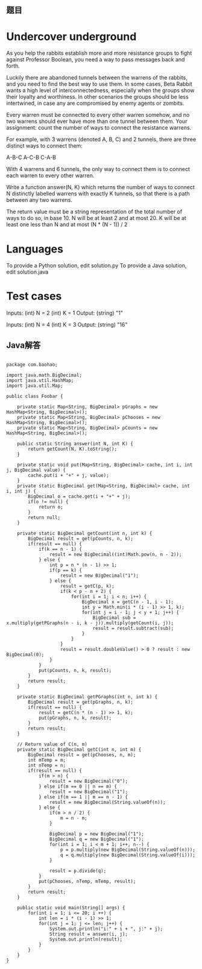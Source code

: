 
## 题目

Undercover underground
======================

As you help the rabbits establish more and more resistance groups to fight against Professor Boolean, you need a way to pass messages back and forth.

Luckily there are abandoned tunnels between the warrens of the rabbits, and you need to find the best way to use them. In some cases, Beta Rabbit wants a high level of interconnectedness, especially when the groups show their loyalty and worthiness. In other scenarios the groups should be less intertwined, in case any are compromised by enemy agents or zombits.

Every warren must be connected to every other warren somehow, and no two warrens should ever have more than one tunnel between them. Your assignment: count the number of ways to connect the resistance warrens.

For example, with 3 warrens (denoted A, B, C) and 2 tunnels, there are three distinct ways to connect them:

A-B-C
A-C-B
C-A-B

With 4 warrens and 6 tunnels, the only way to connect them is to connect each warren to every other warren.

Write a function answer(N, K) which returns the number of ways to connect N distinctly labelled warrens with exactly K tunnels, so that there is a path between any two warrens.

The return value must be a string representation of the total number of ways to do so, in base 10.
N will be at least 2 and at most 20.
K will be at least one less than N and at most (N * (N - 1)) / 2

Languages
=========

To provide a Python solution, edit solution.py
To provide a Java solution, edit solution.java

Test cases
==========

Inputs:
    (int) N = 2
    (int) K = 1
Output:
    (string) "1"

Inputs:
    (int) N = 4
    (int) K = 3
Output:
    (string) "16"

## Java解答

```

package com.baohao;

import java.math.BigDecimal;
import java.util.HashMap;
import java.util.Map;

public class Foobar {

	private static Map<String, BigDecimal> pGraphs = new HashMap<String, BigDecimal>();
	private static Map<String, BigDecimal> pChooses = new HashMap<String, BigDecimal>();
	private static Map<String, BigDecimal> pCounts = new HashMap<String, BigDecimal>();

	public static String answer(int N, int K) {
		return getCount(N, K).toString();
	}

	private static void put(Map<String, BigDecimal> cache, int i, int j, BigDecimal value) {
		cache.put(i + "+" + j, value);
	}
	private static BigDecimal get(Map<String, BigDecimal> cache, int i, int j) {
		BigDecimal o = cache.get(i + "+" + j);
		if(o != null) {
			return o;
		}
		return null;
	}

	private static BigDecimal getCount(int n, int k) {
		BigDecimal result = get(pCounts, n, k);
		if(result == null) {
			if(k == n - 1) {
				result = new BigDecimal((int)Math.pow(n, n - 2));
			} else {
				int p = n * (n - 1) >> 1;
				if(p == k) {
					result = new BigDecimal("1");
				} else {
					result = getC(p, k);
					if(k < p - n + 2) {
						for(int i = 1; i < n; i++) {
							BigDecimal x = getC(n - 1, i - 1);
							int y = Math.min(i * (i - 1) >> 1, k);
							for(int j = i - 1; j < y + 1; j++) {
								BigDecimal sub = x.multiply(getPGraphs(n - i, k - j)).multiply(getCount(i, j));
								result = result.subtract(sub);
							}
						}
					}
					result = result.doubleValue() > 0 ? result : new BigDecimal(0);
				}
			}
			put(pCounts, n, k, result);
		}
		return result;
	}

	private static BigDecimal getPGraphs(int n, int k) {
		BigDecimal result = get(pGraphs, n, k);
		if(result == null) {
			result = getC(n * (n - 1) >> 1, k);
			put(pGraphs, n, k, result);
		}
		return result;
	}

	// Return value of C(n, m)
	private static BigDecimal getC(int n, int m) {
		BigDecimal result = get(pChooses, n, m);
		int mTemp = m;
		int nTemp = n;
		if(result == null) {
			if(m > n) {
				result = new BigDecimal("0");
			} else if(m == 0 || n == m) {
				result = new BigDecimal("1");
			} else if(m == 1 || m == n - 1) {
				result = new BigDecimal(String.valueOf(n));
			} else {
				if(m > n / 2) {
					m = n - m;
				}

				BigDecimal p = new BigDecimal("1");
				BigDecimal q = new BigDecimal("1");
				for(int i = 1; i < m + 1; i++, n--) {
					p = p.multiply(new BigDecimal(String.valueOf(n)));
					q = q.multiply(new BigDecimal(String.valueOf(i)));
				}

				result = p.divide(q);
			}
			put(pChooses, nTemp, mTemp, result);
		}
		return result;
	}

	public static void main(String[] args) {
		for(int i = 1; i <= 20; i ++) {
			int len = i * (i - 1) >> 1;
			for(int j = 1; j <= len; j++) {
				System.out.println("i:" + i + ", j:" + j);
				String result = answer(i, j);
				System.out.println(result);
			}
		}
	}
}

```